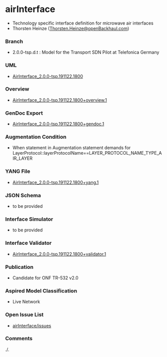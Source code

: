 # airInterface
- Technology specific interface definition for microwave air interfaces
- Thorsten Heinze (Thorsten.Heinze@openBackhaul.com)

### Branch
- 2.0.0-tsp.d.t : Model for the Transport SDN Pilot at Telefonica Germany

### UML
- [AirInterface_2.0.0-tsp.191122.1800](./AirInterface_2.0.0-tsp.191122.1800.zip)

### Overview 
- [AirInterface_2.0.0-tsp.191122.1800+overview.1](./AirInterface_2.0.0-tsp.191122.1800+overview.1.png)

### GenDoc Export
- [AirInterface_2.0.0-tsp.191122.1800+gendoc.1](./AirInterface_2.0.0-tsp.191122.1800+gendoc.1.docx)

### Augmentation Condition
- When statement in Augmentation statement demands for LayerProtocol::layerProtocolName==LAYER_PROTOCOL_NAME_TYPE_AIR_LAYER

### YANG File
- [AirInterface_2.0.0-tsp.191122.1800+yang.1](./AirInterface_2.0.0-tsp.191122.1800+yang.1.zip)

### JSON Schema
- to be provided

### Interface Simulator
- to be provided

### Interface Validator
- [AirInterface_2.0.0-tsp.191122.1800+validator.1](./AirInterface_2.0.0-tsp.191122.1800+validator.1.zip)

### Publication
- Candidate for ONF TR-532 v2.0 

### Aspired Model Classification
- Live Network

### Open Issue List
- [airInterface/issues](../../issues)

### Comments
./.
